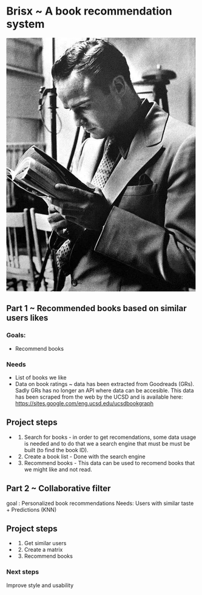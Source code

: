 # Brisx ~ A book recommendation system

![Mr.Brando](/images/Marlon_reading.jpeg)

## Part 1 ~ Recommended books based on similar users likes

### Goals: 
+ Recommend books

### Needs
+ List of books we like
+ Data on book ratings ~ data has been extracted from Goodreads (GRs). Sadly GRs has no longer an API where data can be accesible. This data has been scraped from the web by the UCSD and is available here: https://sites.google.com/eng.ucsd.edu/ucsdbookgraph

## Project steps

+ 1. Search for books - in order to get recomendations, some data usage is needed and to do that we a search engine that must be must be built (to find the book ID).

+ 2. Create a book list - Done with the search engine

+ 3. Recommend books - This data can be used to recomend books that we might like and not read. 


## Part 2 ~ Collaborative  filter
goal : Personalized book recommendations
Needs: Users with similar taste + Predictions (KNN)


## Project steps

+ 1. Get similar users
+ 2. Create a matrix
+ 3. Recommend books

### Next steps
Improve style and usability





